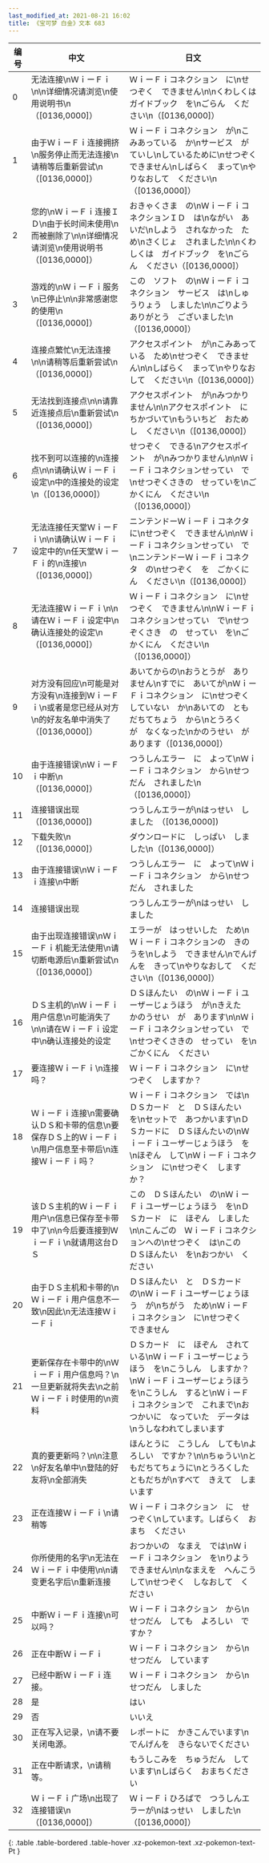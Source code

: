 ```yaml
---
last_modified_at: 2021-08-21 16:02
title: 《宝可梦 白金》文本 683
---
```

| 编号 | 中文 | 日文 |
| ---- | ---- | ---- |
| 0 | 无法连接\nＷｉーＦｉ\n\n详细情况请浏览\n使用说明书\n（[0136,0000]） | ＷｉーＦｉコネクション　に\nせつぞく　できません\n\nくわしくは　ガイドブック　を\nごらん　ください\n（[0136,0000]） |
| 1 | 由于ＷｉーＦｉ连接拥挤\n服务停止而无法连接\n请稍等后重新尝试\n（[0136,0000]） | ＷｉーＦｉコネクション　が\nこみあっている　か\nサービス　が　ていし\nしているために\nせつぞく　できません\nしばらく　まって\nやりなおして　ください\n（[0136,0000]） |
| 2 | 您的\nＷｉーＦｉ连接ＩＤ\n由于长时间未使用\n而被删除了\n\n详细情况请浏览\n使用说明书（[0136,0000]） | おきゃくさま　の\nＷｉーＦｉコネクションＩＤ　は\nながい　あいだ\nしよう　されなかった　ため\nさくじょ　されました\n\nくわしくは　ガイドブック　を\nごらん　ください（[0136,0000]） |
| 3 | 游戏的\nＷｉーＦｉ服务\n已停止\n\n非常感谢您的使用\n（[0136,0000]） | この　ソフト　の\nＷｉーＦｉコネクション　サービス　は\nしゅうりょう　しました\n\nごりよう　ありがとう　ございました\n（[0136,0000]） |
| 4 | 连接点繁忙\n无法连接\n\n请稍等后重新尝试\n（[0136,0000]） | アクセスポイント　が\nこみあっている　ため\nせつぞく　できません\n\nしばらく　まって\nやりなおして　ください\n（[0136,0000]） |
| 5 | 无法找到连接点\n\n请靠近连接点后\n重新尝试\n（[0136,0000]） | アクセスポイント　が\nみつかりません\n\nアクセスポイント　に　ちかづいて\nもういちど　おためし　ください\n（[0136,0000]） |
| 6 | 找不到可以连接的\n连接点\n\n请确认ＷｉーＦｉ设定\n中的连接处的设定\n（[0136,0000]） | せつぞく　できる\nアクセスポイント　が\nみつかりません\n\nＷｉーＦｉコネクションせってい　で\nせつぞくさきの　せっていを\nごかくにん　ください\n（[0136,0000]） |
| 7 | 无法连接任天堂ＷｉーＦｉ\n\n请确认ＷｉーＦｉ设定中的\n任天堂ＷｉーＦｉ的\n连接\n（[0136,0000]） | ニンテンドーＷｉーＦｉコネクタ　に\nせつぞく　できません\n\nＷｉーＦｉコネクションせってい　で\nニンテンドーＷｉーＦｉコネクタ　の\nせつぞく　を　ごかくにん　ください\n（[0136,0000]） |
| 8 | 无法连接ＷｉーＦｉ\n\n请在ＷｉーＦｉ设定中\n确认连接处的设定\n（[0136,0000]） | ＷｉーＦｉコネクション　に\nせつぞく　できません\n\nＷｉーＦｉコネクションせってい　で\nせつぞくさき　の　せってい　を\nごかくにん　ください\n（[0136,0000]） |
| 9 | 对方没有回应\n可能是对方没有\n连接到ＷｉーＦｉ\n或者是您已经从对方\n的好友名单中消失了（[0136,0000]） | あいてからの\nおうとうが　ありません\nすでに　あいてが\nＷｉーＦｉコネクション　に\nせつぞく　していない　か\nあいての　ともだちてちょう　から\nとうろく　が　なくなった\nかのうせい　が　あります（[0136,0000]） |
| 10 | 由于连接错误\nＷｉーＦｉ中断\n（[0136,0000]） | つうしんエラー　に　よって\nＷｉーＦｉコネクション　から\nせつだん　されました\n（[0136,0000]） |
| 11 | 连接错误出现（[0136,0000]) | つうしんエラーが\nはっせい　しました　（[0136,0000]) |
| 12 | 下载失败\n（[0136,0000]） | ダウンロードに　しっぱい　しました\n（[0136,0000]） |
| 13 | 由于连接错误\nＷｉーＦｉ连接\n中断 | つうしんエラー　に　よって\nＷｉーＦｉコネクション　から\nせつだん　されました |
| 14 | 连接错误出现 | つうしんエラーが\nはっせい　しました |
| 15 | 由于出现连接错误\nＷｉーＦｉ机能无法使用\n请切断电源后\n重新尝试\n（[0136,0000]） | エラーが　はっせいした　ため\nＷｉーＦｉコネクションの　きのうを\nしよう　できません\nでんげんを　きって\nやりなおして　ください\n（[0136,0000]） |
| 16 | ＤＳ主机的\nＷｉーＦｉ用户信息\n可能消失了\n\n请在ＷｉーＦｉ设定中\n确认连接处的设定 | ＤＳほんたい　の\nＷｉーＦｉユーザーじょうほう　が\nきえた　かのうせい　が　あります\n\nＷｉーＦｉコネクションせってい　で\nせつぞくさきの　せってい　を\nごかくにん　ください |
| 17 | 要连接ＷｉーＦｉ\n连接吗？ | ＷｉーＦｉコネクション　に\nせつぞく　しますか？ |
| 18 | ＷｉーＦｉ连接\n需要确认ＤＳ和卡带的信息\n要保存ＤＳ上的ＷｉーＦｉ\n用户信息至卡带后\n连接ＷｉーＦｉ吗？ | ＷｉーＦｉコネクション　では\nＤＳカード　と　ＤＳほんたい　を\nセットで　あつかいます\nＤＳカードに　ＤＳほんたいの\nＷｉーＦｉユーザーじょうほう　を\nほぞん　して\nＷｉーＦｉコネクション　に\nせつぞく　しますか？ |
| 19 | 该ＤＳ主机的ＷｉーＦｉ用户\n信息已保存至卡带中了\n\n今后要连接到ＷｉーＦｉ\n就请用这台ＤＳ | この　ＤＳほんたい　の\nＷｉーＦｉユーザーじょうほう　を\nＤＳカード　に　ほぞん　しました\n\nこんごの　ＷｉーＦｉコネクションへの\nせつぞく　は\nこの　ＤＳほんたい　を\nおつかい　ください |
| 20 | 由于ＤＳ主机和卡带的\nＷｉーＦｉ用户信息不一致\n因此\n无法连接ＷｉーＦｉ | ＤＳほんたい　と　ＤＳカード　の\nＷｉーＦｉユーザーじょうほう　が\nちがう　ため\nＷｉーＦｉコネクション　に\nせつぞく　できません |
| 21 | 更新保存在卡带中的\nＷｉーＦｉ用户信息吗？\n一旦更新就将失去\n之前ＷｉーＦｉ时使用的\n资料 | ＤＳカード　に　ほぞん　されている\nＷｉーＦｉユーザーじょうほう　を\nこうしん　しますか？\nＷｉーＦｉユーザーじょうほう　を\nこうしん　すると\nＷｉーＦｉコネクションで　これまで\nおつかいに　なっていた　データは\nうしなわれてしまいます |
| 22 | 真的要更新吗？\n\n注意\n好友名单中\n登陆的好友将\n全部消失 | ほんとうに　こうしん　しても\nよろしい　ですか？\n\nちゅうい\nともだちてちょうに\nとうろくした　ともだちが\nすべて　きえて　しまいます |
| 23 | 正在连接ＷｉーＦｉ\n请稍等 | ＷｉーＦｉコネクション　に　せつぞく\nしています。しばらく　おまち　ください |
| 24 | 你所使用的名字\n无法在ＷｉーＦｉ中使用\n\n请变更名字后\n重新连接 | おつかいの　なまえ　では\nＷｉーＦｉコネクション　を\nりよう　できません\n\nなまえを　へんこう　して\nせつぞく　しなおして　ください |
| 25 | 中断ＷｉーＦｉ连接\n可以吗？ | ＷｉーＦｉコネクション　から\nせつだん　しても　よろしい　ですか？ |
| 26 | 正在中断ＷｉーＦｉ | ＷｉーＦｉコネクション　から\nせつだん　しています |
| 27 | 已经中断ＷｉーＦｉ连接。 | ＷｉーＦｉコネクション　から\nせつだん　しました |
| 28 | 是 | はい |
| 29 | 否 | いいえ |
| 30 | 正在写入记录，\n请不要关闭电源。 | レポートに　かきこんでいます\nでんげんを　きらないでください |
| 31 | 正在中断请求，\n请稍等。 | もうしこみを　ちゅうだん　しています\nしばらく　おまちください |
| 32 | ＷｉーＦｉ广场\n出现了连接错误\n（[0136,0000]） | ＷｉーＦｉひろばで　つうしんエラーが\nはっせい　しました\n（[0136,0000]） |
{: .table .table-bordered .table-hover .xz-pokemon-text .xz-pokemon-text-Pt }
